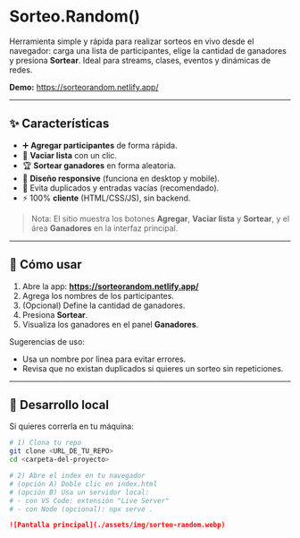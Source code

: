 # Sorteo.Random()

Herramienta simple y rápida para realizar sorteos en vivo desde el navegador: carga una lista de participantes, elige la cantidad de ganadores y presiona **Sortear**. Ideal para streams, clases, eventos y dinámicas de redes.

**Demo:** https://sorteorandom.netlify.app/

---

## ✨ Características

- ➕ **Agregar participantes** de forma rápida.
- 🧹 **Vaciar lista** con un clic.
- 🏆 **Sortear ganadores** en forma aleatoria.
- 📱 **Diseño responsive** (funciona en desktop y mobile).
- 🧯 Evita duplicados y entradas vacías (recomendado).
- ⚡️ 100% **cliente** (HTML/CSS/JS), sin backend.

> Nota: El sitio muestra los botones **Agregar**, **Vaciar lista** y **Sortear**, y el área **Ganadores** en la interfaz principal.

---

## 🧪 Cómo usar

1. Abre la app: **https://sorteorandom.netlify.app/**
2. Agrega los nombres de los participantes.
3. (Opcional) Define la cantidad de ganadores.
4. Presiona **Sortear**.
5. Visualiza los ganadores en el panel **Ganadores**.

Sugerencias de uso:
- Usa un nombre por línea para evitar errores.
- Revisa que no existan duplicados si quieres un sorteo sin repeticiones.

---

## 🚀 Desarrollo local

Si quieres correrla en tu máquina:

```bash
# 1) Clona tu repo
git clone <URL_DE_TU_REPO>
cd <carpeta-del-proyecto>

# 2) Abre el index en tu navegador
# (opción A) Doble clic en index.html
# (opción B) Usa un servidor local:
# - con VS Code: extensión "Live Server"
# - con Node (opcional): npx serve .
```

```markdown
![Pantalla principal](./assets/img/sorteo-random.webp)
